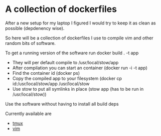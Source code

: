 # A collection of dockerfiles

After a new setup for my laptop I figured I would try to keep it
as clean as possible (depdenency wise).

So here will be a collection of dockerfiles I use to compile vim and other random bits of software.

To get a running version of the software run docker build . -t app

* They will per default compile to /usr/local/stow/app
* After compilation you can start an container (docker run -i -t app)
* Find the container id (docker ps)
* Copy the compiled app to your filesystem (docker cp id:/usr/local/stow/app /usr/local/stow
* Use stow to put all symlinks in place (stow app (has to be run in /usr/local/stow))

Use the software without having to install all build deps

Currently available are

* [tmux](tmux/Dockerfile)
* [vim](vim/Dockerfile)
